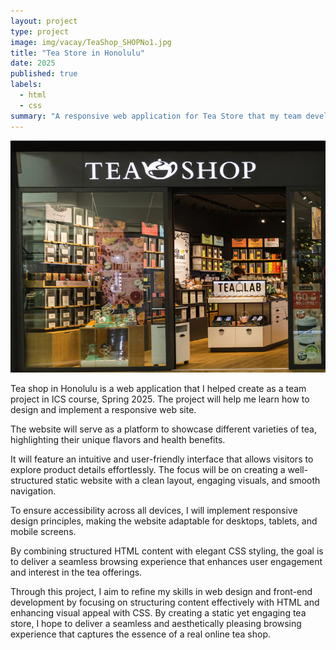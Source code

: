 ```yaml
---
layout: project
type: project
image: img/vacay/TeaShop_SHOPNo1.jpg
title: "Tea Store in Honolulu"
date: 2025
published: true
labels:
  - html
  - css
summary: "A responsive web application for Tea Store that my team developed in ICS Course."
---
```


<img class="img-fluid" src="../img/vacay/TeaShop_SHOPNo1.jpg">

Tea shop in Honolulu is a web application that I helped create as a team project in ICS course, Spring 2025. The project will help me learn how to design and implement a responsive web site.

The website will serve as a platform to showcase different varieties of tea, highlighting their unique flavors and health benefits.

It will feature an intuitive and user-friendly interface that allows visitors to explore product details effortlessly. The focus will be on creating a well-structured static website with a clean layout, engaging visuals, and smooth navigation.

To ensure accessibility across all devices, I will implement responsive design principles, making the website adaptable for desktops, tablets, and mobile screens.

By combining structured HTML content with elegant CSS styling, the goal is to deliver a seamless browsing experience that enhances user engagement and interest in the tea offerings.

Through this project, I aim to refine my skills in web design and front-end development by focusing on structuring content effectively with HTML and enhancing visual appeal with CSS. By creating a static yet engaging tea store, I hope to deliver a seamless and aesthetically pleasing browsing experience that captures the essence of a real online tea shop.
